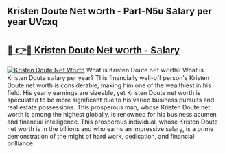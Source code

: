 ## Kristen Doute N𝚎t w𝚘rth - Part-N5u S𝚊lary per year UVcxq

# <h2><a href="http://gc05279.nevu.top/?p=Kristen+Doute">🔗 👉🔴 Kristen Doute N𝚎t w𝚘rth - S𝚊lary</a></h2>

[![Kristen Doute N𝚎t W𝚘rth](https://i.imgur.com/Oavwk0R.jpeg)](http://gc05279.nevu.top/?p=Kristen+Doute)
What is Kristen Doute n𝚎t w𝚘rth? What is Kristen Doute s𝚊lary per year?
This financially well-off person's Kristen Doute net worth is considerable, making him one of the wealthiest in his field. His yearly earnings are sizeable, yet Kristen Doute net worth is speculated to be more significant due to his varied business pursuits and real estate possessions. This prosperous man, whose Kristen Doute net worth is among the highest globally, is renowned for his business acumen and financial intelligence. This prosperous individual, whose Kristen Doute net worth is in the billions and who earns an impressive salary, is a prime demonstration of the might of hard work, dedication, and financial brilliance.
